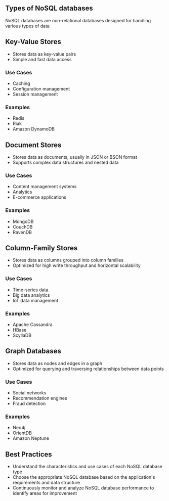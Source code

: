 ## Types of NoSQL databases
NoSQL databases are non-relational databases designed for handling various types of data

## Key-Value Stores
- Stores data as key-value pairs
- Simple and fast data access

### Use Cases
- Caching
- Configuration management
- Session management

### Examples
- Redis
- Riak
- Amazon DynamoDB

## Document Stores
- Stores data as documents, usually in JSON or BSON format
- Supports complex data structures and nested data

### Use Cases
- Content management systems
- Analytics
- E-commerce applications

### Examples
- MongoDB
- CouchDB
- RavenDB

## Column-Family Stores
- Stores data as columns grouped into column families
- Optimized for high write throughput and horizontal scalability

### Use Cases
- Time-series data
- Big data analytics
- IoT data management

### Examples
- Apache Cassandra
- HBase
- ScyllaDB

## Graph Databases
- Stores data as nodes and edges in a graph
- Optimized for querying and traversing relationships between data points

### Use Cases
- Social networks
- Recommendation engines
- Fraud detection

### Examples
- Neo4j
- OrientDB
- Amazon Neptune

## Best Practices
- Understand the characteristics and use cases of each NoSQL database type
- Choose the appropriate NoSQL database based on the application's requirements and data structure
- Continuously monitor and analyze NoSQL database performance to identify areas for improvement
